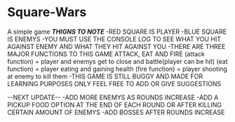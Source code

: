 # Square-Wars
A simple game
***THIGNS TO NOTE***
-RED SQUARE IS PLAYER
-BLUE SQUARE IS ENEMYS
-YOU MUST USE THE CONSOLE LOG TO SEE WHAT YOU HIT AGAINST ENEMY AND WHAT THEY HIT AGAINST YOU
-THERE ARE THREE MAJOR FUNCTIONS TO THIS GAME ATTACK, EAT AND FIRE
(attack function) = player and enemys get to close and battle(player can be hit)
(eat function) = player eating and gaining health
(fire function) = player shooting at enemy to kill them
-THIS GAME IS STILL BUGGY AND MADE FOR LEARNING PURPOSES ONLY FEEL FREE TO ADD OR GIVE SUGGESTIONS


--NEXT UPDATE--
-ADD MORE ENEMYS AS ROUNDS INCREASE
-ADD A PICKUP FOOD OPTION AT THE END OF EACH ROUND OR AFTER KILLING CERTAIN AMOUNT OF ENEMYS
-ADD BOSSES AFTER ROUNDS INCREASE


